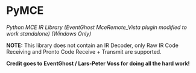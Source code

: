 PyMCE
=====
*Python MCE IR Library (EventGhost MceRemote_Vista plugin modified to work standalone) (Windows Only)*

**NOTE:**
This library does not contain an IR Decoder, only Raw IR Code Receiving and Pronto Code Receive + Transmit are supported.

**Credit goes to EventGhost / Lars-Peter Voss for doing all the hard work!**
